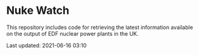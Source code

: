 # Nuke Watch

This repository includes code for retrieving the latest information available on the output of EDF nuclear power plants in the UK.

Last updated: 2021-06-16 03:10